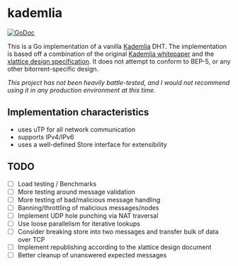 # kademlia
[![GoDoc](https://godoc.org/github.com/prettymuchbryce/kademlia?status.svg)](https://godoc.org/github.com/prettymuchbryce/kademlia)

This is a Go implementation of a vanilla [Kademlia](https://en.wikipedia.org/wiki/Kademlia) DHT. The implementation is based off a combination of the original [Kademlia whitepaper](https://pdos.csail.mit.edu/~petar/papers/maymounkov-kademlia-lncs.pdf) and the [xlattice design specification](http://xlattice.sourceforge.net/components/protocol/kademlia/specs.html). It does not attempt to conform to BEP-5, or any other bitorrent-specific design.

_This project has not been heavily battle-tested, and I would not recommend using it in any production environment at this time._

## Implementation characteristics
-  uses uTP for all network communication
-  supports IPv4/IPv6
-  uses a well-defined Store interface for extensibility

## TODO
- [ ] Load testing / Benchmarks
- [ ] More testing around message validation
- [ ] More testing of bad/malicious message handling
- [ ] Banning/throttling of malicious messages/nodes
- [ ] Implement UDP hole punching via NAT traversal
- [ ] Use loose parallelism for iterative lookups
- [ ] Consider breaking store into two messages and transfer bulk of data over TCP
- [ ] Implement republishing according to the xlattice design document
- [ ] Better cleanup of unanswered expected messages
